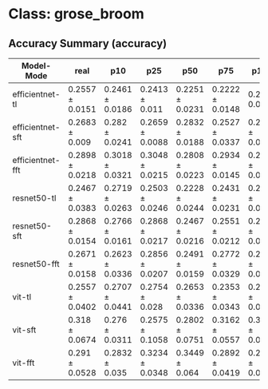 # Class: grose_broom


## Accuracy Summary (accuracy)


| Model-Mode | real | p10 | p25 | p50 | p75 | p100 | p125 | p150 |
|---|---|---|---|---|---|---|---|---|
| efficientnet-tl | 0.2557 ± 0.0151 | 0.2461 ± 0.0186 | 0.2413 ± 0.011 | 0.2251 ± 0.0231 | 0.2222 ± 0.0148 | 0.2 ± 0.026 | 0.1952 ± 0.0214 | 0.1868 ± 0.0162 |
| efficientnet-sft | 0.2683 ± 0.009 | 0.282 ± 0.0241 | 0.2659 ± 0.0088 | 0.2832 ± 0.0188 | 0.2527 ± 0.0337 | 0.2904 ± 0.027 | 0.2922 ± 0.0261 | 0.2713 ± 0.0045 |
| efficientnet-fft | 0.2898 ± 0.0218 | 0.3018 ± 0.0321 | 0.3048 ± 0.0215 | 0.2808 ± 0.0223 | 0.2934 ± 0.0145 | 0.2838 ± 0.0417 | 0.2808 ± 0.031 | 0.2904 ± 0.0306 |
| resnet50-tl | 0.2467 ± 0.0383 | 0.2719 ± 0.0263 | 0.2503 ± 0.0246 | 0.2228 ± 0.0244 | 0.2431 ± 0.0231 | 0.2054 ± 0.0368 | 0.2413 ± 0.0667 | 0.221 ± 0.0388 |
| resnet50-sft | 0.2868 ± 0.0154 | 0.2766 ± 0.0161 | 0.2868 ± 0.0217 | 0.2467 ± 0.0216 | 0.2551 ± 0.0212 | 0.2371 ± 0.0329 | 0.2413 ± 0.0137 | 0.2593 ± 0.0231 |
| resnet50-fft | 0.2671 ± 0.0158 | 0.2623 ± 0.0336 | 0.2856 ± 0.0207 | 0.2491 ± 0.0159 | 0.2772 ± 0.0329 | 0.2641 ± 0.0325 | 0.2874 ± 0.0346 | 0.2952 ± 0.0313 |
| vit-tl | 0.2557 ± 0.0402 | 0.2707 ± 0.0441 | 0.2754 ± 0.028 | 0.2653 ± 0.0336 | 0.2353 ± 0.0343 | 0.2844 ± 0.0321 | 0.2599 ± 0.0397 | 0.2527 ± 0.0184 |
| vit-sft | 0.318 ± 0.0674 | 0.276 ± 0.0311 | 0.2575 ± 0.1058 | 0.2802 ± 0.0751 | 0.3162 ± 0.0557 | 0.3293 ± 0.0361 | 0.3126 ± 0.1287 | 0.3072 ± 0.0252 |
| vit-fft | 0.291 ± 0.0528 | 0.2832 ± 0.035 | 0.3234 ± 0.0348 | 0.3449 ± 0.064 | 0.2892 ± 0.0419 | 0.2922 ± 0.0453 | 0.2964 ± 0.0668 | 0.3054 ± 0.0304 |